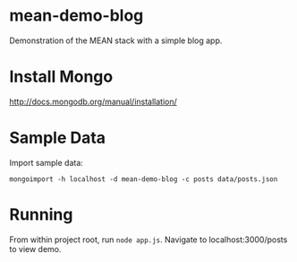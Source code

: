 mean-demo-blog
==============

Demonstration of the MEAN stack with a simple blog app.

Install Mongo
==============

http://docs.mongodb.org/manual/installation/


Sample Data
==============

Import sample data:

```mongoimport -h localhost -d mean-demo-blog -c posts data/posts.json```

Running
==============

From within project root, run ```node app.js```. Navigate to localhost:3000/posts to view demo.
